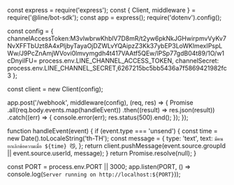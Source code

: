 const express = require('express');
const { Client, middleware } = require('@line/bot-sdk');
const app = express();
require('dotenv').config();

const config = {
  channelAccessToken:M3vlwbrwKhblV7D8mR/t2yw6pkNkJGHwirpmvVyKv7NvXFFTbUzt8A4xPljbyTayaOjDZWLvYQAipzZ3Kk37ybEP3LoWKlmexIPspLWw/J9PcZnAmjWVovi0lmvymgdh4t417VAAtf5QEw/lPSp77gdB04t89/1O/w1cDnyilFU= process.env.LINE_CHANNEL_ACCESS_TOKEN,
  channelSecret: process.env.LINE_CHANNEL_SECRET,6267215bc5bb5436a7f5869421982fc3
};

const client = new Client(config);

app.post('/webhook', middleware(config), (req, res) => {
  Promise
    .all(req.body.events.map(handleEvent))
    .then((result) => res.json(result))
    .catch((err) => {
      console.error(err);
      res.status(500).end();
    });
});

function handleEvent(event) {
  if (event.type === 'unsend') {
    const time = new Date().toLocaleString('th-TH');
    const message = {
      type: 'text',
      text: `มีคนยกเลิกข้อความเมื่อ ${time} 😼`,
    };
    return client.pushMessage(event.source.groupId || event.source.userId, message);
  }
  return Promise.resolve(null);
}

const PORT = process.env.PORT || 3000;
app.listen(PORT, () => console.log(`Server running on http://localhost:${PORT}`));
